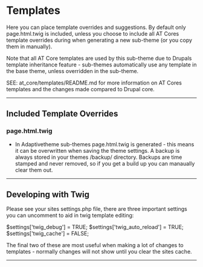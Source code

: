 # Templates

Here you can place template overrides and suggestions. By default only page.html.twig is included, unless you choose to include all AT Cores template overrides during when generating a new sub-theme (or you copy them in manually).

Note that all AT Core templates are used by this sub-theme due to Drupals template inheritance feature - sub-themes automatically use any template in the base theme, unless overridden in the sub-theme.

SEE: at_core/templates/README.md for more information on AT Cores templates and the changes made compared to Drupal core.

---

## Included Template Overrides

### page.html.twig

* In Adaptivetheme sub-themes page.html.twig is generated - this means it can be overwritten when saving the theme settings. A backup is always stored in your themes /backup/ directory. Backups are time stamped and never removed, so if you get a build up you can manaually clear them out.

---

## Developing with Twig

Please see your sites settings.php file, there are three important settings you can uncomment to aid in twig template editing:

$settings['twig_debug'] = TRUE;
$settings['twig_auto_reload'] = TRUE;
$settings['twig_cache'] = FALSE;

The final two of these are most useful when making a lot of changes to templates - normally changes will not show until you clear the sites cache.

---